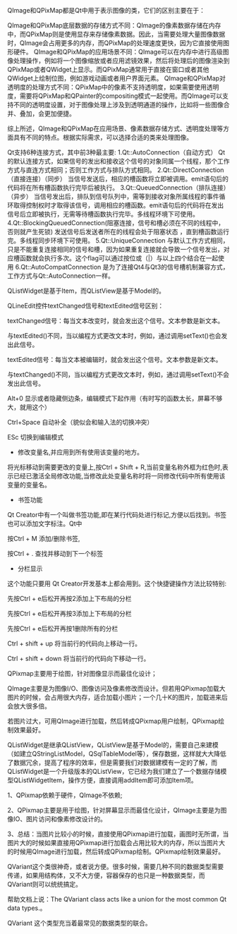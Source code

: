 QImage和QPixMap都是Qt中用于表示图像的类，它们的区别主要在于：

QImage和QPixMap底层数据的存储方式不同：QImage的像素数据存储在内存中，而QPixMap则是使用显存来存储像素数据。因此，当需要处理大量图像数据时，QImage会占用更多的内存，而QPixMap的处理速度更快，因为它直接使用图形硬件。
QImage和QPixMap的应用场景不同：QImage可以在内存中进行高级图像处理操作，例如将一个图像缩放或者应用滤镜效果，然后将处理后的图像渲染到QPixMap或者QWidget上显示。而QPixMap通常用于直接在窗口或者其他QWidget上绘制位图，例如游戏动画或者用户界面元素。
QImage和QPixMap对透明度的处理方式不同：QPixMap中的像素不支持透明度，如果需要使用透明度，需要将QPixMap和QPainter的compositing模式一起使用。而QImage可以支持不同的透明度设置，对于图像处理上涉及到透明通道的操作，比如将一些图像合并、叠加，会更加便捷。

综上所述，QImage和QPixMap在应用场景、像素数据存储方式、透明度处理等方面具有不同的特点。根据实际需求，可以选择合适的类来处理图像。


Qt支持6种连接方式，其中前3种最主要:
1.Qt::AutoConnection（自动方式）
Qt的默认连接方式，如果信号的发出和接收这个信号的对象同属一个线程，那个工作方式与直连方式相同；否则工作方式与排队方式相同。
2.Qt::DirectConnection（直接连接）（同步）
当信号发送后，相应的槽函数将立即被调用。emit语句后的代码将在所有槽函数执行完毕后被执行。
3.Qt::QueuedConnection（排队连接）（异步）
当信号发出后，排队到信号队列中，需等到接收对象所属线程的事件循环取得控制权时才取得该信号，调用相应的槽函数。emit语句后的代码将在发出信号后立即被执行，无需等待槽函数执行完毕。多线程环境下可使用。
4.Qt::BlockingQueuedConnection(阻塞连接，信号和槽必须在不同的线程中，否则就产生死锁)
发送信号后发送者所在的线程会处于阻塞状态 ，直到槽函数运行完。多线程同步环境下可使用。
5.Qt::UniqueConnection
与默认工作方式相同，只是不能重复连接相同的信号和槽，因为如果重复连接就会导致一个信号发出，对应槽函数就会执行多次。这个flag可以通过按位或（|）与以上四个结合在一起使用
6.Qt::AutoCompatConnection
是为了连接Qt4与Qt3的信号槽机制兼容方式，工作方式与Qt::AutoConnection一样。

QListWidget是基于Item，而QListView是基于Model的。


QLineEdit控件textChanged信号和textEdited信号区别：

textChanged信号：每当文本改变时，就会发出这个信号。文本参数是新文本。

与textEdited()不同，当以编程方式更改文本时，例如，通过调用setText()也会发出此信号。

 

textEdited信号：每当文本被编辑时，就会发出这个信号。文本参数是新文本。

与textChanged()不同，当以编程方式更改文本时，例如，通过调用setText()不会发出此信号。

Alt+0     显示或者隐藏侧边条，编辑模式下起作用（有时写的函数太长，屏幕不够大，就用这个）

Ctrl+Space  自动补全（貌似会和输入法的切换冲突）

ESc     切换到编辑模式

- 修改变量名,并应用到所有使用该变量的地方。

将光标移动到需要更改的变量上,按Ctrl + Shift + R,当前变量名称外框为红色时,表示已经已激活全局修改功能,当修改此处变量名称时将一同修改代码中所有使用该变量的变量名。

- 书签功能

Qt Creator中有一个叫做书签功能,即在某行代码处进行标记,方便以后找到。书签也可以添加文字标注。Qt中

按Ctrl + M 添加/删除书签,

按Ctrl + . 查找并移动到下一个标签

- 分栏显示

这个功能只要用 Qt Creator开发基本上都会用到。这个快捷键操作方法比较特别:

先按Ctrl + e后松开再按2添加上下布局的分栏

先按Ctrl + e后松开再按3添加上下布局的分栏

先按Ctrl + e后松开再按1删除所有的分栏



Ctrl + shift + up 将当前行的代码向上移动一行。

Ctrl + shift + down 将当前行的代码向下移动一行。

QPixmap主要用于绘图，针对图像显示而最佳化设计；

QImage主要是为图像I/O、图像访问及像素修改而设计。但若用QPixmap加载大图片的时候，会占用很大内存，适合加载小图片；一个几十K的图片，加载进来后会放大很多倍。

若图片过大，可用QImage进行加载，然后转成QPixmap用户绘制，QPixmap绘制效果最好。

QListWidget是继承QListView，QListView是基于Model的，需要自己来建模（如建立QStringListModel，QSqlTableModel等），保存数据，这样就大大降低了数据冗余，提高了程序的效率，但是需要我们对数据建模有一定的了解，而QListWidget是一个升级版本的QListView，它已经为我们建立了一个数据存储模型QListWidgetItem，操作方便，直接调用addItem即可添加Item项。

1、QPixmap依赖于硬件，QImage不依赖;

2、QPixmap主要是用于绘图，针对屏幕显示而最佳化设计，QImage主要是为图像IO、图片访问和像素修改设计的。

3、总结：当图片比较小的时候，直接使用QPixmap进行加载，画图时无所谓，当图片大的时候如果直接用QPixmap进行加载会占用比较大的内存，所以当图片大的时候用QImage进行加载，然后转成QPixmap绘制。QPixmap绘制效果最好。

QVariant这个类很神奇，或者说方便。很多时候，需要几种不同的数据类型需要传递，如果用结构体，又不大方便，容器保存的也只是一种数据类型，而QVariant则可以统统搞定。

帮助文档上说：The QVariant class acts like a union for the most common Qt data types.。

QVariant 这个类型充当着最常见的数据类型的联合。

